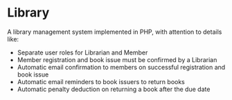 # Library
A library management system implemented in PHP, with attention to details like:
* Separate user roles for Librarian and Member
* Member registration and book issue must be confirmed by a Librarian
* Automatic email confirmation to members on successful registration and book issue
* Automatic email reminders to book issuers to return books
* Automatic penalty deduction on returning a book after the due date

